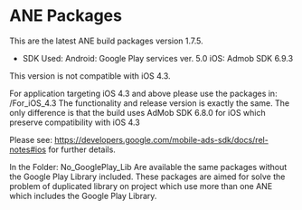 ANE Packages
=========

This are the latest ANE build packages version 1.7.5.
- SDK Used:
Android: Google Play services ver. 5.0
iOS: Admob SDK 6.9.3

This version is not compatible with iOS 4.3.

For application targeting iOS 4.3 and above please use the packages in:
/For_iOS_4.3
The functionality and release version is exactly the same.
The only difference is that the build uses AdMob SDK 6.8.0 for iOS which preserve compatibility with iOS 4.3

Please see: https://developers.google.com/mobile-ads-sdk/docs/rel-notes#ios
for further details.

In the Folder: No_GooglePlay_Lib
Are available the same packages without the Google Play Library included.
These packages are aimed for solve the problem of duplicated library on project which use more than one ANE which includes the Google Play Library.
